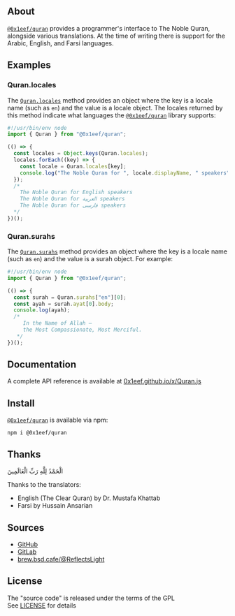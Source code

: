 ## About

[`@0x1eef/quran`](https://www.npmjs.com/package/@0x1eef/quran)
provides a programmer's interface to The Noble Quran,
alongside various translations. At the time of writing
there is support for the Arabic, English, and Farsi languages.

## Examples

### Quran.locales

The
[`Quran.locales`](http://0x1eef.github.io/x/Quran.js/classes/Quran.html#locales)
method provides an object where the
key is a locale name (such as `en`) and the value is a
locale object. The locales returned by this method indicate
what languages the
[`@0x1eef/quran`](https://www.npmjs.com/package/@0x1eef/quran)
library supports:

```typescript
#!/usr/bin/env node
import { Quran } from "@0x1eef/quran";

(() => {
  const locales = Object.keys(Quran.locales);
  locales.forEach((key) => {
    const locale = Quran.locales[key];
    console.log("The Noble Quran for ", locale.displayName, " speakers");
  });
  /*
    The Noble Quran for English speakers
    The Noble Quran for العربية speakers
    The Noble Quran for فارسی speakers
  */
})();
```

### Quran.surahs

The
[`Quran.surahs`](http://0x1eef.github.io/x/Quran.js/classes/Quran.html#surahs-1)
method provides an object where the key
is a locale name (such as `en`) and the value is a surah
object. For example:

```typescript
#!/usr/bin/env node
import { Quran } from "@0x1eef/quran";

(() => {
  const surah = Quran.surahs["en"][0];
  const ayah = surah.ayat[0].body;
  console.log(ayah);
  /*
     In the Name of Allah —
     the Most Compassionate, Most Merciful.
   */
})();
```

## Documentation

A complete API reference is available at [0x1eef.github.io/x/Quran.js](https://0x1eef.github.io/x/Quran.js)

## Install

[`@0x1eef/quran`](https://www.npmjs.com/package/@0x1eef/quran)
is available via npm:

	npm i @0x1eef/quran

## Thanks

الْحَمْدُ لِلَّهِ رَبِّ الْعَالَمِينَ

Thanks to the translators:

  - English (The Clear Quran) by Dr. Mustafa Khattab
  - Farsi by Hussain Ansarian

## Sources

* [GitHub](https://github.com/ReflectsLight/Quran.js)
* [GitLab](https://gitlab.com/ReflectsLight/Quran.js)
* [brew.bsd.cafe/@ReflectsLight](https://brew.bsd.cafe/ReflectsLight/Quran.js)

## License

The "source code" is released under the terms of the GPL <br>
See [LICENSE](./share/Quran/LICENSE) for details
